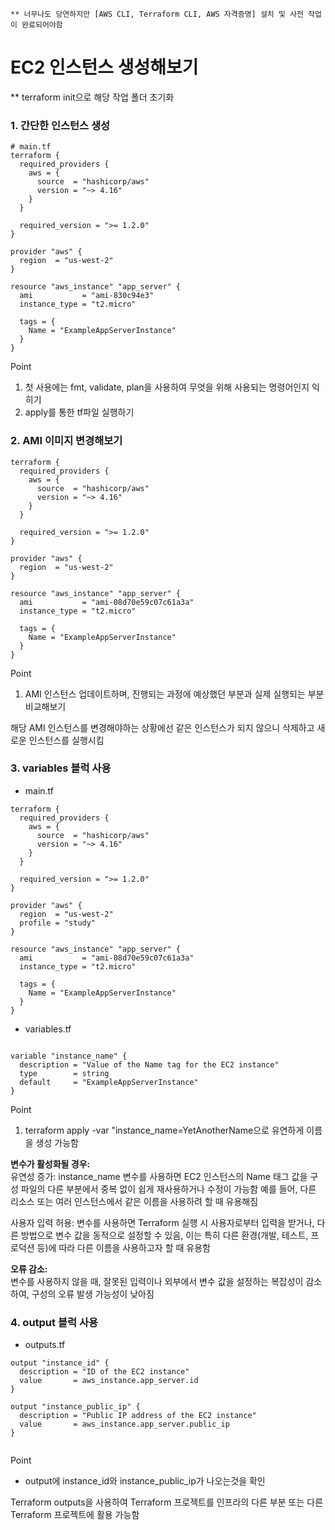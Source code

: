 ```
** 너무나도 당연하지만 [AWS CLI, Terraform CLI, AWS 자격증명] 설치 및 사전 작업이 완료되어야함
```

# EC2 인스턴스 생성해보기

\*\* terraform init으로 해당 작업 폴더 초기화

### 1. 간단한 인스턴스 생성

```
# main.tf
terraform {
  required_providers {
    aws = {
      source  = "hashicorp/aws"
      version = "~> 4.16"
    }
  }

  required_version = ">= 1.2.0"
}

provider "aws" {
  region  = "us-west-2"
}

resource "aws_instance" "app_server" {
  ami           = "ami-830c94e3"
  instance_type = "t2.micro"

  tags = {
    Name = "ExampleAppServerInstance"
  }
}
```

Point

1. 첫 사용에는 fmt, validate, plan을 사용하여 무엇을 위해 사용되는 명령어인지 익히기
2. apply를 통한 tf파일 실행하기

### 2. AMI 이미지 변경해보기

```
terraform {
  required_providers {
    aws = {
      source  = "hashicorp/aws"
      version = "~> 4.16"
    }
  }

  required_version = ">= 1.2.0"
}

provider "aws" {
  region  = "us-west-2"
}

resource "aws_instance" "app_server" {
  ami           = "ami-08d70e59c07c61a3a"
  instance_type = "t2.micro"

  tags = {
    Name = "ExampleAppServerInstance"
  }
}

```

Point

1. AMI 인스턴스 업데이트하며, 진행되는 과정에 예상했던 부분과 실제 실행되는 부분 비교해보기

해당 AMI 인스턴스를 변경해야하는 상황에선 같은 인스턴스가 되지 않으니 삭제하고 새로운 인스턴스를 실행시킴

### 3. variables 블럭 사용

- main.tf

```
terraform {
  required_providers {
    aws = {
      source  = "hashicorp/aws"
      version = "~> 4.16"
    }
  }

  required_version = ">= 1.2.0"
}

provider "aws" {
  region  = "us-west-2"
  profile = "study"
}

resource "aws_instance" "app_server" {
  ami           = "ami-08d70e59c07c61a3a"
  instance_type = "t2.micro"

  tags = {
    Name = "ExampleAppServerInstance"
  }
}

```

- variables.tf

```

variable "instance_name" {
  description = "Value of the Name tag for the EC2 instance"
  type        = string
  default     = "ExampleAppServerInstance"
}
```

Point

1. terraform apply -var "instance_name=YetAnotherName으로 유연하게 이름을 생성 가능함

**변수가 활성화될 경우:**  
유연성 증가: instance_name 변수를 사용하면 EC2 인스턴스의 Name 태그 값을 구성 파일의 다른 부분에서 중복 없이 쉽게 재사용하거나 수정이 가능함 예를 들어, 다른 리소스 또는 여러 인스턴스에서 같은 이름을 사용하려 할 때 유용해짐

사용자 입력 허용: 변수를 사용하면 Terraform 실행 시 사용자로부터 입력을 받거나, 다른 방법으로 변수 값을 동적으로 설정할 수 있음, 이는 특히 다른 환경(개발, 테스트, 프로덕션 등)에 따라 다른 이름을 사용하고자 할 때 유용함

**오류 감소:**  
변수를 사용하지 않을 때, 잘못된 입력이나 외부에서 변수 값을 설정하는 복잡성이 감소하여, 구성의 오류 발생 가능성이 낮아짐

### 4. output 블럭 사용

- outputs.tf

```
output "instance_id" {
  description = "ID of the EC2 instance"
  value       = aws_instance.app_server.id
}

output "instance_public_ip" {
  description = "Public IP address of the EC2 instance"
  value       = aws_instance.app_server.public_ip
}


```

Point

- output에 instance_id와 instance_public_ip가 나오는것을 확인

Terraform outputs을 사용하여 Terraform 프로젝트를 인프라의 다른 부분 또는 다른 Terraform 프로젝트에 활용 가능함
